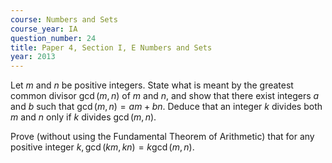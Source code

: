 ```yaml
---
course: Numbers and Sets
course_year: IA
question_number: 24
title: Paper 4, Section I, E Numbers and Sets
year: 2013
---
```




Let $m$ and $n$ be positive integers. State what is meant by the greatest common divisor $\operatorname{gcd}(m, n)$ of $m$ and $n$, and show that there exist integers $a$ and $b$ such that $\operatorname{gcd}(m, n)=a m+b n$. Deduce that an integer $k$ divides both $m$ and $n$ only if $k$ divides $\operatorname{gcd}(m, n)$.

Prove (without using the Fundamental Theorem of Arithmetic) that for any positive integer $k, \operatorname{gcd}(k m, k n)=k \operatorname{gcd}(m, n)$.